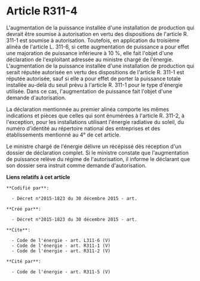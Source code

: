 # Article R311-4

L'augmentation de la puissance installée d'une installation de production qui devrait être soumise à autorisation en vertu
des dispositions de l'article R. 311-1 est soumise à autorisation. Toutefois, en application du troisième alinéa de l'article
L. 311-6, si cette augmentation de puissance a pour effet une majoration de puissance inférieure à 10 %, elle fait l'objet
d'une déclaration de l'exploitant adressée au ministre chargé de l'énergie. L'augmentation de la puissance installée d'une
installation de production qui serait réputée autorisée en vertu des dispositions de l'article R. 311-1 est réputée
autorisée, sauf si elle a pour effet de porter la puissance totale installée au-delà du seuil prévu à l'article R. 311-1 pour
le type d'énergie utilisée. Dans ce cas, l'augmentation de puissance fait l'objet d'une demande d'autorisation. 

La déclaration mentionnée au premier alinéa comporte les mêmes indications et pièces que celles qui sont énumérées à
l'article R. 311-2, à l'exception, pour les installations utilisant l'énergie radiative du soleil, du numéro d'identité au
répertoire national des entreprises et des établissements mentionné au 4° de cet article. 

Le ministre chargé de l'énergie délivre un récépissé dès réception d'un dossier de déclaration complet. Si le ministre
constate que l'augmentation de puissance relève du régime de l'autorisation, il informe le déclarant que son dossier sera
instruit comme demande d'autorisation.

**Liens relatifs à cet article**

	**Codifié par**:

	  - Décret n°2015-1823 du 30 décembre 2015 - art.

	**Créé par**:

	  - Décret n°2015-1823 du 30 décembre 2015 - art.

	**Cite**:

	  - Code de l'énergie - art. L311-6 (V)
	  - Code de l'énergie - art. R311-1 (V)
	  - Code de l'énergie - art. R311-2 (V)

	**Cité par**:

	  - Code de l'énergie - art. R311-5 (V)
